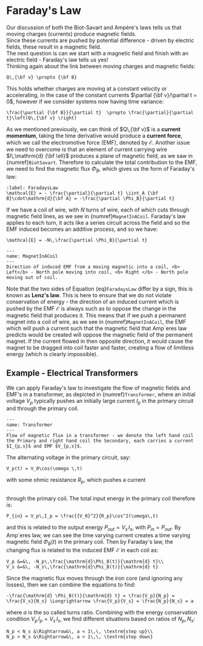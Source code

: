# Faraday's Law
Our discussion of both the Biot-Savart and Ampère's laws tells us that moving charges (currents) produce magnetic fields.  
Since these currents are pushed by potential difference - driven by electric fields, these result in a magnetic field.  
The next question is can we start with a magnetic field and finish with an electric field - Faraday's law tells us yes!  
Thinking again about the link between moving charges and magnetic fields:
```{math}
Q\,{\bf v} \propto {\bf B}
```
This holds whether charges are moving at a constant velocity or accelerating, in the case of the constant currents $\partial {\bf v}/\partial t = 0$, 
however if we consider systems now having time variance:
```{math}
\frac{\partial {\bf B}}{\partial t}  \propto \frac{\partial}{\partial t}\left(Q\,{\bf v} \right)
```
As we mentioned previously, we can think of $Q\,{\bf v}$ is a <b>current momentum</b>, taking the time derivative would produce a <b>current force</b>, 
which we call the electromotive force (EMF), denoted by $\mathcal{E}$.  Another issue we need to overcome is that an element of current carrying wire 
$I\,\mathrm{d} {\bf \ell}$ produces a plane of magnetic field, as we saw in {numref}`BiotSavart`.  Therefore to calculate the total contribution to the EMF, 
we need to find the magnetic flux $\Phi_B$, which gives us the form of Faraday's law:
```{math}
:label: FaradaysLaw
\mathcal{E} = - \frac{\partial}{\partial t} \iint_A {\bf B}\cdot\mathrm{d}{\bf A} = -\frac{\partial \Phi_B}{\partial t} 
```
If we have a coil of wire, with $N$ turns of wire, each of which cuts through magnetic field lines, as we see in {numref}`MagnetInACoil`. 
Faraday's law applies to each turn, it acts like a series circuit across the field and so the EMF induced becomes an additive process, and so we have:
```{math}
\mathcal{E} = -N\,\frac{\partial \Phi_B}{\partial t}
```

```{figure} ../figures/MagnetInACoil1.png
---
name: MagnetInACoil
---
Direction of induced EMF from a moving magnetic into a coil, <b> Left</b> - North pole moving into coil, <b> Right </b> - North pole moving out of coil.
```

Note that the two sides of Equation {eq}`FaradaysLaw` differ by a sign, this is known as <b> Lenz's law</b>.  This is here to ensure that we do not 
violate conservation of energy - the direction of an induced current which is pushed by the EMF $\mathcal{E}$ is always such as to oppose the change in the magnetic 
field that produces it.  This means that if we push a permanent magnet into a coil of wire, as we see in {numref}`MagnetInACoil`, the EMF which will push a 
current such that the magnetic field that Amp\`eres law predicts would be created will oppose the magnetic field of the permanent magnet.  If the current flowed in 
then opposite direction, it would cause the magnet to be dragged into coil faster and faster, creating a flow of limitless energy (which is clearly impossible).

## Example - Electrical Transformers
We can apply Faraday's law to investigate the flow of magnetic fields and EMF's in a transformer, as depicted in {numref}`Transformer`, where an initial 
voltage $V_p$ typically pushes an initially large current $I_p$ in the primary circuit and through the primary coil.
```{figure} ../figures/Transformer.png
---
name: Transformer
--- 
Flow of magnetic flux in a transformer - we denote the left hand coil the Primary and right hand coil the Secondary, each carries a current $I_{p,s}$ and EMF $V_{p,s}$.
```
The alternating voltage in the primary circuit, say:
```{math} 
V_p(t) = V_0\cos(\omega \,t)
``` 
with some ohmic resistance $R_p$, which pushes 
a current 
```{math} I_p = \frac{V_p}{R_p} = \frac{V_0}{R_p}\cos(\omega\,t) 
``` 
through the primary coil.  The total input energy in the primary coil therefore is: 
```{math} 
P_{in} = V_p\,I_p = \frac{{V_0}^2}{R_p}\cos^2(\omega\,t)
``` 
and this is related to the output energy $P_{out} = V_s\,I_s$, with $P_{in} = P_{out}$.  By Amp\`eres law, we can see the time varying current creates a 
time varying magnetic field $\Phi_B(t)$ in the primary coil.  Then by Faraday's law, the changing flux is related to the induced EMF $\mathcal{E}$ in each coil as:
```{math}
V_p &=&\, -N_p\,\frac{\mathrm{d}\Phi_B(t)}{\mathrm{d} t}\\
V_s &=&\, -N_s\,\frac{\mathrm{d}\Phi_B(t)}{\mathrm{d} t}
```
Since the magnetic flux moves through the iron core (and ignoring any losses), then we can combine the equations to find:
```{math}
-\frac{\mathrm{d} \Phi_B(t)}{\mathrm{d} t} = \frac{V_p}{N_p} = \frac{V_s}{N_s} \Longrightarrow \frac{V_p}{V_s} = \frac{N_p}{N_s} = a
```
where $a$ is the so called turns ratio.  Combining with the energy conservation condition $V_p\,I_p = V_s\,I_s$, we find different situations based on ratios of $N_p,\,N_s$:
```{math}
N_p < N_s &\Rightarrow&\, a < 1\,\, \textrm{step up}\\
N_p > N_s &\Rightarrow&\, a > 1\,\, \textrm{step down}
```

